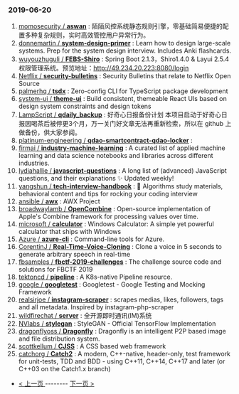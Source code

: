 ### 2019-06-20 
1. [momosecurity / **aswan**](https://github.com/momosecurity/aswan) : 陌陌风控系统静态规则引擎，零基础简易便捷的配置多种复杂规则，实时高效管控用户异常行为。
1. [donnemartin / **system-design-primer**](https://github.com/donnemartin/system-design-primer) : Learn how to design large-scale systems. Prep for the system design interview. Includes Anki flashcards.
1. [wuyouzhuguli / **FEBS-Shiro**](https://github.com/wuyouzhuguli/FEBS-Shiro) : Spring Boot 2.1.3，Shiro1.4.0 & Layui 2.5.4 权限管理系统。预览地址：http://49.234.20.223:8080/login
1. [Netflix / **security-bulletins**](https://github.com/Netflix/security-bulletins) : Security Bulletins that relate to Netflix Open Source
1. [palmerhq / **tsdx**](https://github.com/palmerhq/tsdx) : Zero-config CLI for TypeScript package development
1. [system-ui / **theme-ui**](https://github.com/system-ui/theme-ui) : Build consistent, themeable React UIs based on design system constraints and design tokens
1. [LampScript / **qdaily_backup**](https://github.com/LampScript/qdaily_backup) : 好奇心日报备份计划 本项目启动于好奇心日报因喝茶后被停更3个月，万一关门好文章无法再重新检索，所以在 github 上做备份，供大家参阅。
1. [platinum-engineering / **qdao-smartcontract-qdao-locker**](https://github.com/platinum-engineering/qdao-smartcontract-qdao-locker) : 
1. [firmai / **industry-machine-learning**](https://github.com/firmai/industry-machine-learning) : A curated list of applied machine learning and data science notebooks and libraries across different industries.
1. [lydiahallie / **javascript-questions**](https://github.com/lydiahallie/javascript-questions) : A long list of (advanced) JavaScript questions, and their explanations ✨ Updated weekly!
1. [yangshun / **tech-interview-handbook**](https://github.com/yangshun/tech-interview-handbook) : 💯 Algorithms study materials, behavioral content and tips for rocking your coding interview
1. [ansible / **awx**](https://github.com/ansible/awx) : AWX Project
1. [broadwaylamb / **OpenCombine**](https://github.com/broadwaylamb/OpenCombine) : Open-source implementation of Apple's Combine framework for processing values over time.
1. [microsoft / **calculator**](https://github.com/microsoft/calculator) : Windows Calculator: A simple yet powerful calculator that ships with Windows
1. [Azure / **azure-cli**](https://github.com/Azure/azure-cli) : Command-line tools for Azure.
1. [CorentinJ / **Real-Time-Voice-Cloning**](https://github.com/CorentinJ/Real-Time-Voice-Cloning) : Clone a voice in 5 seconds to generate arbitrary speech in real-time
1. [fbsamples / **fbctf-2019-challenges**](https://github.com/fbsamples/fbctf-2019-challenges) : The challenge source code and solutions for FBCTF 2019
1. [tektoncd / **pipeline**](https://github.com/tektoncd/pipeline) : A K8s-native Pipeline resource.
1. [google / **googletest**](https://github.com/google/googletest) : Googletest - Google Testing and Mocking Framework
1. [realsirjoe / **instagram-scraper**](https://github.com/realsirjoe/instagram-scraper) : scrapes medias, likes, followers, tags and all metadata. Inspired by instagram-php-scraper
1. [wildfirechat / **server**](https://github.com/wildfirechat/server) : 全开源即时通讯(IM)系统
1. [NVlabs / **stylegan**](https://github.com/NVlabs/stylegan) : StyleGAN - Official TensorFlow Implementation
1. [dragonflyoss / **Dragonfly**](https://github.com/dragonflyoss/Dragonfly) : Dragonfly is an intelligent P2P based image and file distribution system.
1. [scottkellum / **CJSS**](https://github.com/scottkellum/CJSS) : A CSS based web framework
1. [catchorg / **Catch2**](https://github.com/catchorg/Catch2) : A modern, C++-native, header-only, test framework for unit-tests, TDD and BDD - using C++11, C++14, C++17 and later (or C++03 on the Catch1.x branch) 

- [ < 上一页 ](https://github.com/able8/github-trending-daily-record/blob/master/2019-06-19.md) -------- [ 下一页 > ](https://github.com/able8/github-trending-daily-record/blob/master/2019-06-21.md)
